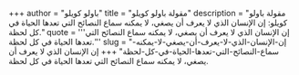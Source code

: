 +++
author = "باولو كويلو"
title = "مقولة باولو كويلو"
description = "مقولة باولو كويلو: إن الإنسان الذي لا يعرف أن يصغي، لا يمكنه سماع النصائح التي تعدها الحياة في كل لحظة."
quote = '''إن الإنسان الذي لا يعرف أن يصغي، لا يمكنه سماع النصائح التي تعدها الحياة في كل لحظة.'''
slug = "إن-الإنسان-الذي-لا-يعرف-أن-يصغي-لا-يمكنه-سماع-النصائح-التي-تعدها-الحياة-في-كل-لحظة"
+++
إن الإنسان الذي لا يعرف أن يصغي، لا يمكنه سماع النصائح التي تعدها الحياة في كل لحظة.
